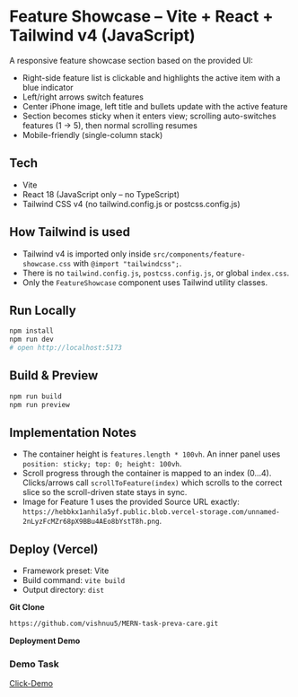 # Feature Showcase – Vite + React + Tailwind v4 (JavaScript)

A responsive feature showcase section based on the provided UI:
- Right-side feature list is clickable and highlights the active item with a blue indicator
- Left/right arrows switch features
- Center iPhone image, left title and bullets update with the active feature
- Section becomes sticky when it enters view; scrolling auto-switches features (1 → 5), then normal scrolling resumes
- Mobile-friendly (single-column stack)

## Tech
- Vite
- React 18 (JavaScript only – no TypeScript)
- Tailwind CSS v4 (no tailwind.config.js or postcss.config.js)

## How Tailwind is used
- Tailwind v4 is imported only inside `src/components/feature-showcase.css` with `@import "tailwindcss";`.
- There is no `tailwind.config.js`, `postcss.config.js`, or global `index.css`.
- Only the `FeatureShowcase` component uses Tailwind utility classes.

## Run Locally
```bash
npm install
npm run dev
# open http://localhost:5173
```

## Build & Preview
```bash
npm run build
npm run preview
```

## Implementation Notes
- The container height is `features.length * 100vh`. An inner panel uses `position: sticky; top: 0; height: 100vh`.
- Scroll progress through the container is mapped to an index (0…4). Clicks/arrows call `scrollToFeature(index)` which scrolls to the correct slice so the scroll-driven state stays in sync.
- Image for Feature 1 uses the provided Source URL exactly: `https://hebbkx1anhila5yf.public.blob.vercel-storage.com/unnamed-2nLyzFcMZr68pX9BBu4AEo8bYstT8h.png`.

## Deploy (Vercel)
- Framework preset: Vite
- Build command: `vite build`
- Output directory: `dist`


**Git Clone**
```bash
https://github.com/vishnuu5/MERN-task-preva-care.git
```


**Deployment Demo**
### Demo Task
[Click-Demo](https://mern-task-preva-care.vercel.app)